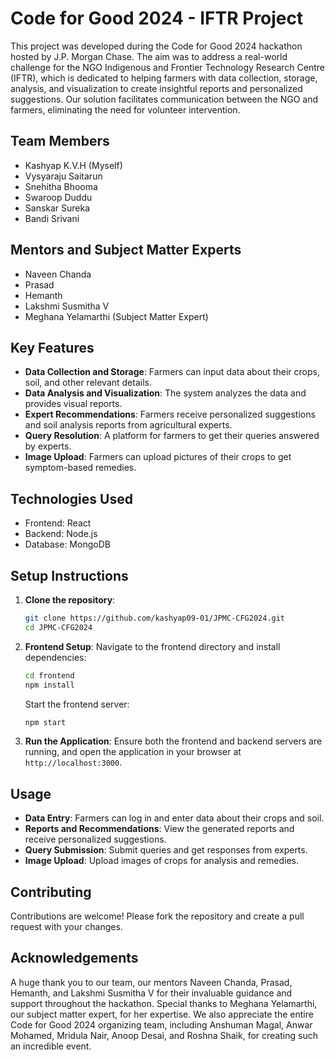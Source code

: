 # Code for Good 2024 - IFTR Project

This project was developed during the Code for Good 2024 hackathon hosted by J.P. Morgan Chase. The aim was to address a real-world challenge for the NGO Indigenous and Frontier Technology Research Centre (IFTR), which is dedicated to helping farmers with data collection, storage, analysis, and visualization to create insightful reports and personalized suggestions. Our solution facilitates communication between the NGO and farmers, eliminating the need for volunteer intervention.

## Team Members
- Kashyap K.V.H (Myself)
- Vysyaraju Saitarun
- Snehitha Bhooma
- Swaroop Duddu
- Sanskar Sureka
- Bandi Srivani

## Mentors and Subject Matter Experts
- Naveen Chanda
- Prasad
- Hemanth
- Lakshmi Susmitha V
- Meghana Yelamarthi (Subject Matter Expert)

## Key Features
- **Data Collection and Storage**: Farmers can input data about their crops, soil, and other relevant details.
- **Data Analysis and Visualization**: The system analyzes the data and provides visual reports.
- **Expert Recommendations**: Farmers receive personalized suggestions and soil analysis reports from agricultural experts.
- **Query Resolution**: A platform for farmers to get their queries answered by experts.
- **Image Upload**: Farmers can upload pictures of their crops to get symptom-based remedies.

## Technologies Used
- Frontend: React
- Backend: Node.js
- Database: MongoDB


## Setup Instructions

1. **Clone the repository**:
   ```bash
   git clone https://github.com/kashyap09-01/JPMC-CFG2024.git
   cd JPMC-CFG2024
   ```

2. **Frontend Setup**:
   Navigate to the frontend directory and install dependencies:
   ```bash
   cd frontend
   npm install
   ```

   Start the frontend server:
   ```bash
   npm start
   ```

3. **Run the Application**:
   Ensure both the frontend and backend servers are running, and open the application in your browser at `http://localhost:3000`.

## Usage
- **Data Entry**: Farmers can log in and enter data about their crops and soil.
- **Reports and Recommendations**: View the generated reports and receive personalized suggestions.
- **Query Submission**: Submit queries and get responses from experts.
- **Image Upload**: Upload images of crops for analysis and remedies.

## Contributing
Contributions are welcome! Please fork the repository and create a pull request with your changes.

## Acknowledgements
A huge thank you to our team, our mentors Naveen Chanda, Prasad, Hemanth, and Lakshmi Susmitha V for their invaluable guidance and support throughout the hackathon. Special thanks to Meghana Yelamarthi, our subject matter expert, for her expertise. We also appreciate the entire Code for Good 2024 organizing team, including Anshuman Magal, Anwar Mohamed, Mridula Nair, Anoop Desai, and Roshna Shaik, for creating such an incredible event.

